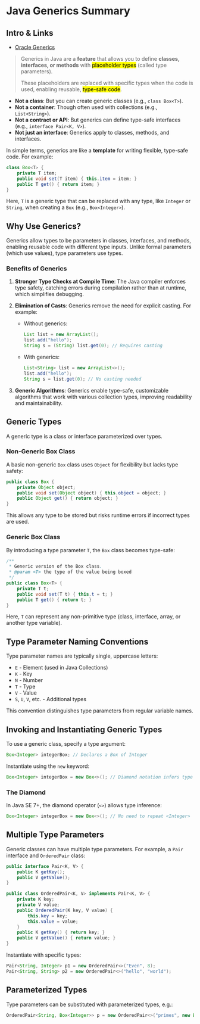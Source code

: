# Java Generics Summary

## Intro & Links

- [Oracle Generics](https://docs.oracle.com/javase/tutorial/java/generics/why.html)

> Generics in Java are a **feature** that allows you to define **classes, interfaces, or methods** with <mark>placeholder types</mark> (called type parameters). 
> 
> These placeholders are replaced with specific types when the code is used, enabling reusable, <mark>type-safe code</mark>.

- **Not a class**: But you can create generic classes (e.g., `class Box<T>`).
- **Not a container**: Though often used with collections (e.g., `List<String>`).
- **Not a contract or API**: But generics can define type-safe interfaces (e.g., `interface Pair<K, V>`).
- **Not just an interface**: Generics apply to classes, methods, and interfaces.

In simple terms, generics are like a **template** for writing flexible, type-safe code. For example:

```java
class Box<T> {
    private T item;
    public void set(T item) { this.item = item; }
    public T get() { return item; }
}
```

Here, `T` is a generic type that can be replaced with any type, like `Integer` or `String`, when creating a `Box` (e.g., `Box<Integer>`).

## Why Use Generics?

Generics allow types to be parameters in classes, interfaces, and methods, enabling reusable code with different type inputs. Unlike formal parameters (which use values), type parameters use types.

### Benefits of Generics

1. **Stronger Type Checks at Compile Time**: The Java compiler enforces type safety, catching errors during compilation rather than at runtime, which simplifies debugging.

2. **Elimination of Casts**: Generics remove the need for explicit casting. For example:
   
   - Without generics:
     
     ```java
     List list = new ArrayList();
     list.add("hello");
     String s = (String) list.get(0); // Requires casting
     ```
   
   - With generics:
     
     ```java
     List<String> list = new ArrayList<>();
     list.add("hello");
     String s = list.get(0); // No casting needed
     ```

3. **Generic Algorithms**: Generics enable type-safe, customizable algorithms that work with various collection types, improving readability and maintainability.

## Generic Types

A generic type is a class or interface parameterized over types.

### Non-Generic Box Class

A basic non-generic `Box` class uses `Object` for flexibility but lacks type safety:

```java
public class Box {
    private Object object;
    public void set(Object object) { this.object = object; }
    public Object get() { return object; }
}
```

This allows any type to be stored but risks runtime errors if incorrect types are used.

### Generic Box Class

By introducing a type parameter `T`, the `Box` class becomes type-safe:

```java
/**
 * Generic version of the Box class.
 * @param <T> the type of the value being boxed
 */
public class Box<T> {
    private T t;
    public void set(T t) { this.t = t; }
    public T get() { return t; }
}
```

Here, `T` can represent any non-primitive type (class, interface, array, or another type variable).

## Type Parameter Naming Conventions

Type parameter names are typically single, uppercase letters:

- `E` - Element (used in Java Collections)
- `K` - Key
- `N` - Number
- `T` - Type
- `V` - Value
- `S`, `U`, `V`, etc. - Additional types

This convention distinguishes type parameters from regular variable names.

## Invoking and Instantiating Generic Types

To use a generic class, specify a type argument:

```java
Box<Integer> integerBox; // Declares a Box of Integer
```

Instantiate using the `new` keyword:

```java
Box<Integer> integerBox = new Box<>(); // Diamond notation infers type
```

### The Diamond

In Java SE 7+, the diamond operator (`<>`) allows type inference:

```java
Box<Integer> integerBox = new Box<>(); // No need to repeat <Integer>
```

## Multiple Type Parameters

Generic classes can have multiple type parameters. For example, a `Pair` interface and `OrderedPair` class:

```java
public interface Pair<K, V> {
    public K getKey();
    public V getValue();
}

public class OrderedPair<K, V> implements Pair<K, V> {
    private K key;
    private V value;
    public OrderedPair(K key, V value) {
        this.key = key;
        this.value = value;
    }
    public K getKey() { return key; }
    public V getValue() { return value; }
}
```

Instantiate with specific types:

```java
Pair<String, Integer> p1 = new OrderedPair<>("Even", 8);
Pair<String, String> p2 = new OrderedPair<>("hello", "world");
```

## Parameterized Types

Type parameters can be substituted with parameterized types, e.g.:

```java
OrderedPair<String, Box<Integer>> p = new OrderedPair<>("primes", new Box<>());
```